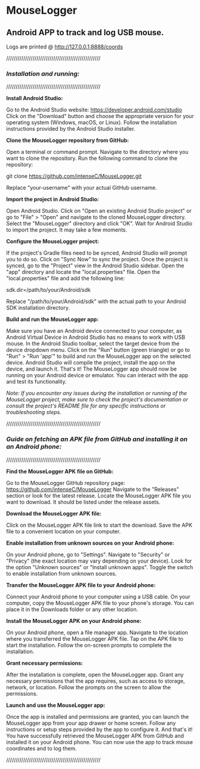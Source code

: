 # MouseLogger
## Android APP to track and log USB mouse.

Logs are printed @ http://127.0.0.1:8888/coords


//////////////////////////////////////////////////

### ***Installation and running:***

//////////////////////////////////////////////////


**Install Android Studio:**

Go to the Android Studio website: https://developer.android.com/studio
Click on the "Download" button and choose the appropriate version for your operating system (Windows, macOS, or Linux).
Follow the installation instructions provided by the Android Studio installer.

**Clone the MouseLogger repository from GitHub:**

Open a terminal or command prompt.
Navigate to the directory where you want to clone the repository.
Run the following command to clone the repository:


git clone https://github.com/intenseC/MouseLogger.git

Replace "your-username" with your actual GitHub username.

**Import the project in Android Studio:**

Open Android Studio.
Click on "Open an existing Android Studio project" or go to "File" > "Open" and navigate to the cloned MouseLogger directory.
Select the "MouseLogger" directory and click "OK".
Wait for Android Studio to import the project. It may take a few moments.

**Configure the MouseLogger project:**

If the project's Gradle files need to be synced, Android Studio will prompt you to do so. Click on "Sync Now" to sync the project.
Once the project is synced, go to the "Project" view in the Android Studio sidebar.
Open the "app" directory and locate the "local.properties" file.
Open the "local.properties" file and add the following line:

sdk.dir=/path/to/your/Android/sdk

Replace "/path/to/your/Android/sdk" with the actual path to your Android SDK installation directory.

**Build and run the MouseLogger app:**

Make sure you have an Android device connected to your computer, as Android Virtual Device in Android Studio has no means to work with USB mouse.
In the Android Studio toolbar, select the target device from the device dropdown menu.
Click on the "Run" button (green triangle) or go to "Run" > "Run 'app'" to build and run the MouseLogger app on the selected device.
Android Studio will compile the project, install the app on the device, and launch it.
That's it! The MouseLogger app should now be running on your Android device or emulator. You can interact with the app and test its functionality.

*Note: If you encounter any issues during the installation or running of the MouseLogger project,
make sure to check the project's documentation or consult the project's README file for any specific instructions or troubleshooting steps.*


//////////////////////////////////////////////////


### ***Guide on fetching an APK file from GitHub and installing it on an Android phone:***


//////////////////////////////////////////////////


**Find the MouseLogger APK file on GitHub:**

Go to the MouseLogger GitHub repository page: https://github.com/intenseC/MouseLogger
Navigate to the "Releases" section or look for the latest release.
Locate the MouseLogger APK file you want to download. It should be listed under the release assets.

**Download the MouseLogger APK file:**

Click on the MouseLogger APK file link to start the download.
Save the APK file to a convenient location on your computer.

**Enable installation from unknown sources on your Android phone:**

On your Android phone, go to "Settings".
Navigate to "Security" or "Privacy" (the exact location may vary depending on your device).
Look for the option "Unknown sources" or "Install unknown apps".
Toggle the switch to enable installation from unknown sources.

**Transfer the MouseLogger APK file to your Android phone:**

Connect your Android phone to your computer using a USB cable.
On your computer, copy the MouseLogger APK file to your phone's storage.
You can place it in the Downloads folder or any other location.

**Install the MouseLogger APK on your Android phone:**

On your Android phone, open a file manager app.
Navigate to the location where you transferred the MouseLogger APK file.
Tap on the APK file to start the installation.
Follow the on-screen prompts to complete the installation.

**Grant necessary permissions:**

After the installation is complete, open the MouseLogger app.
Grant any necessary permissions that the app requires, such as access to storage, network, or location.
Follow the prompts on the screen to allow the permissions.

**Launch and use the MouseLogger app:**

Once the app is installed and permissions are granted, you can launch the MouseLogger app from your app drawer or home screen.
Follow any instructions or setup steps provided by the app to configure it.
And that's it! You have successfully retrieved the MouseLogger APK from GitHub and installed it on your Android phone.
You can now use the app to track mouse coordinates and to log them.


//////////////////////////////////////////////////
